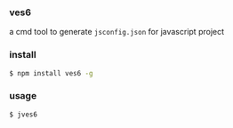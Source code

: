 ### ves6
a cmd tool to generate `jsconfig.json` for javascript project

### install
```bash
$ npm install ves6 -g
```

### usage
```bash
$ jves6
```